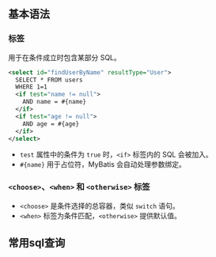 
## 基本语法

### <if> 标签
用于在条件成立时包含某部分 SQL。

```xml
<select id="findUserByName" resultType="User">
  SELECT * FROM users
  WHERE 1=1
  <if test="name != null">
    AND name = #{name}
  </if>
  <if test="age != null">
    AND age = #{age}
  </if>
</select>
```
- `test` 属性中的条件为 `true` 时，`<if>` 标签内的 SQL 会被加入。
- `#{name}` 用于占位符，MyBatis 会自动处理参数绑定。

###  `<choose>`、`<when>` 和 `<otherwise>` 标签

- `<choose>` 是条件选择的总容器，类似 `switch` 语句。
- `<when>` 标签为条件匹配，`<otherwise>` 提供默认值。


## 常用sql查询